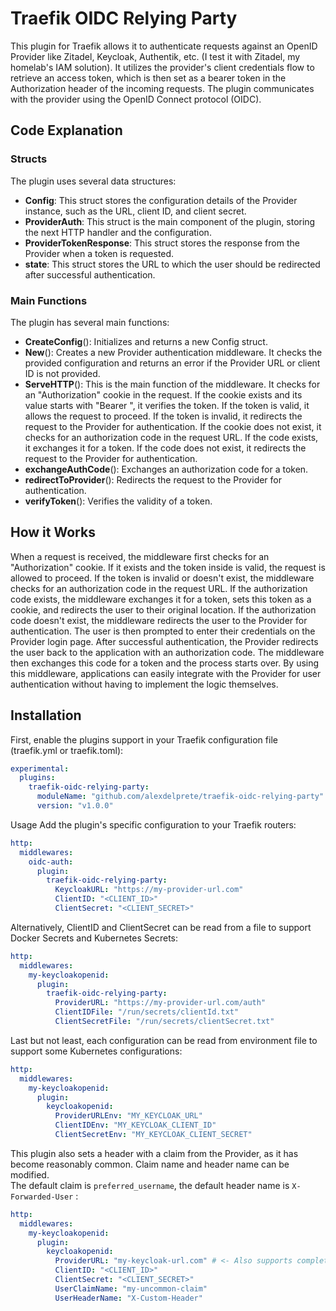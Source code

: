 # Traefik OIDC Relying Party

This plugin for Traefik allows it to authenticate requests against an OpenID Provider like Zitadel, Keycloak, Authentik, etc. (I test it with Zitadel, my homelab's IAM solution). It utilizes the provider's client credentials flow to retrieve an access token, which is then set as a bearer token in the Authorization header of the incoming requests. The plugin communicates with the provider using the OpenID Connect protocol (OIDC).

## Code Explanation

### Structs

The plugin uses several data structures:

- **Config**: This struct stores the configuration details of the Provider instance, such as the URL, client ID, and client secret.
- **ProviderAuth**: This struct is the main component of the plugin, storing the next HTTP handler and the configuration.
- **ProviderTokenResponse**: This struct stores the response from the Provider when a token is requested.
- **state**: This struct stores the URL to which the user should be redirected after successful authentication.

### Main Functions

The plugin has several main functions:

- **CreateConfig**(): Initializes and returns a new Config struct.
- **New**(): Creates a new Provider authentication middleware. It checks the provided configuration and returns an error if the Provider URL or client ID is not provided.
- **ServeHTTP**(): This is the main function of the middleware. It checks for an "Authorization" cookie in the request. If the cookie exists and its value starts with "Bearer ", it verifies the token. If the token is valid, it allows the request to proceed. If the token is invalid, it redirects the request to the Provider for authentication. If the cookie does not exist, it checks for an authorization code in the request URL. If the code exists, it exchanges it for a token. If the code does not exist, it redirects the request to the Provider for authentication.
- **exchangeAuthCode**(): Exchanges an authorization code for a token.
- **redirectToProvider**(): Redirects the request to the Provider for authentication.
- **verifyToken**(): Verifies the validity of a token.

## How it Works

When a request is received, the middleware first checks for an "Authorization" cookie. If it exists and the token inside is valid, the request is allowed to proceed.
If the token is invalid or doesn't exist, the middleware checks for an authorization code in the request URL.
If the authorization code exists, the middleware exchanges it for a token, sets this token as a cookie, and redirects the user to their original location.
If the authorization code doesn't exist, the middleware redirects the user to the Provider for authentication.
The user is then prompted to enter their credentials on the Provider login page. After successful authentication, the Provider redirects the user back to the application with an authorization code.
The middleware then exchanges this code for a token and the process starts over.
By using this middleware, applications can easily integrate with the Provider for user authentication without having to implement the logic themselves.

## Installation

First, enable the plugins support in your Traefik configuration file (traefik.yml or traefik.toml):

```yaml
experimental:
  plugins:
    traefik-oidc-relying-party:
      moduleName: "github.com/alexdelprete/traefik-oidc-relying-party"
      version: "v1.0.0"
```

Usage
Add the plugin's specific configuration to your Traefik routers:

```yaml
http:
  middlewares:
    oidc-auth:
      plugin:
        traefik-oidc-relying-party:
          KeycloakURL: "https://my-provider-url.com"
          ClientID: "<CLIENT_ID>"
          ClientSecret: "<CLIENT_SECRET>"
```

Alternatively, ClientID and ClientSecret can be read from a file to support Docker Secrets and Kubernetes Secrets:

```yaml
http:
  middlewares:
    my-keycloakopenid:
      plugin:
        traefik-oidc-relying-party:
          ProviderURL: "https://my-provider-url.com/auth"
          ClientIDFile: "/run/secrets/clientId.txt"
          ClientSecretFile: "/run/secrets/clientSecret.txt"
```

Last but not least, each configuration can be read from environment file to support some Kubernetes configurations:

```yaml
http:
  middlewares:
    my-keycloakopenid:
      plugin:
        keycloakopenid:
          ProviderURLEnv: "MY_KEYCLOAK_URL"
          ClientIDEnv: "MY_KEYCLOAK_CLIENT_ID"
          ClientSecretEnv: "MY_KEYCLOAK_CLIENT_SECRET"
```

This plugin also sets a header with a claim from the Provider, as it has become reasonably common. Claim name and header name can be modified.  
The default claim is <code>preferred_username</code>, the default header name is <code>X-Forwarded-User</code> :

```yaml
http:
  middlewares:
    my-keycloakopenid:
      plugin:
        keycloakopenid:
          ProviderURL: "my-keycloak-url.com" # <- Also supports complete URL, e.g. https://my-keycloak-url.com/auth
          ClientID: "<CLIENT_ID>"
          ClientSecret: "<CLIENT_SECRET>"
          UserClaimName: "my-uncommon-claim"
          UserHeaderName: "X-Custom-Header"
```
